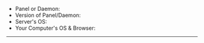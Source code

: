 <!---
Please take a little time to submit a good issue. It makes our life easier and the issue will be resolved quicker.

!!! GitHub is NOT the place for difficulties with your installation. Please use it for bugs and feature requests only. If you have issues setting up the panel or the daemon visit our Discord server: https://pterodactyl.io/discord

If you are submitting a feature request please remove everything in here. Then give a detailed explanation what you want to have implemented and why that would be a good addition.

Please also try to give the issue a good title: It should summarize your issue in a few words and help us see what the issue is about in a glance. Things like "Panel is not working" do not help.

--- You can delete everything above this line. --->

<!--- Please fill in the following basic information --->
* Panel or Daemon: 
* Version of Panel/Daemon: 
* Server's OS: 
* Your Computer's OS & Browser: 

------------------------

<!---
Please provide as much information about your issue as needed. Include precise steps to reproduce the issue and provide logs of the components that didn't work as expected.

Please provide additional information, depending on what you have issues with:
Panel: `php -v` (the php version in use).
Daemon: `uname -a` and `docker info` (your kernel version and information regarding docker)
--->

